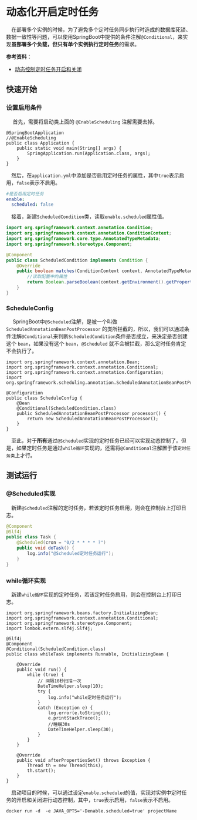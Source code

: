 # 动态化开启定时任务

​	　在部署多个实例的时候，为了避免多个定时任务同步执行时造成的数据库死锁、数据一致性等问题，可以使用SpringBoot中提供的条件注解`@Conditional`，来实现**虽部署多个负载，但只有单个实例执行定时任务**的需求。

**参考资料**：

- [动态控制定时任务开启和关闭](https://blog.csdn.net/weixin_28873283/article/details/112833287)



## 快速开始

### 设置启用条件

​	　首先，需要将启动类上面的 `@EnableScheduling` 注解需要去掉。

```java{2}
@SpringBootApplication
//@EnableScheduling
public class Application {
    public static void main(String[] args) {
        SpringApplication.run(Application.class, args);
    }
}
```

​	　然后，在`application.yml`中添加是否启用定时任务的属性，其中`true`表示启用，`false`表示不启用。

```yml
#是否启用定时任务
enable:
  scheduled: false
```

​	　接着，新建`ScheduledCondition`类，读取`enable.scheduled`属性值。

```java
import org.springframework.context.annotation.Condition;
import org.springframework.context.annotation.ConditionContext;
import org.springframework.core.type.AnnotatedTypeMetadata;
import org.springframework.stereotype.Component;

@Component
public class ScheduledCondition implements Condition {
    @Override
    public boolean matches(ConditionContext context, AnnotatedTypeMetadata metadata) {
        //读取配置中的属性
        return Boolean.parseBoolean(context.getEnvironment().getProperty("enable.scheduled"));
    }
}
```



### ScheduleConfig

​	　SpringBoot中`@Scheduled`注解，是被一个叫做 `ScheduledAnnotationBeanPostProcessor` 的类所拦截的，所以，我们可以通过条件注解`@Conditional`来判断`ScheduledCondition`条件是否成立，来决定是否创建这个 `bean`，如果没有这个 `bean`，`@Scheduled` 就不会被拦截，那么定时任务肯定不会执行了。

```java{8-12}
import org.springframework.context.annotation.Bean;
import org.springframework.context.annotation.Conditional;
import org.springframework.context.annotation.Configuration;
import org.springframework.scheduling.annotation.ScheduledAnnotationBeanPostProcessor;

@Configuration
public class ScheduleConfig {
    @Bean
    @Conditional(ScheduledCondition.class)
    public ScheduledAnnotationBeanPostProcessor processor() {
        return new ScheduledAnnotationBeanPostProcessor();
    }
}
```

​	　至此，对于**所有**通过`@Scheduled`实现的定时任务已经可以实现动态控制了。但是，如果定时任务是通过`while循环`实现的，还需将`@Conditional`注解置于该`定时任务类`上才行。



## 测试运行

### @Scheduled实现

​	　新建`@Scheduled`注解的定时任务，若该定时任务启用，则会在控制台上打印日志。

```java
@Component
@Slf4j
public class Task {
    @Scheduled(cron = "0/2 * * * * ?")
    public void doTask() {
        log.info("@Scheduled定时任务运行");
    }
}
```



### while循环实现

​	　新建`while循环`实现的定时任务，若该定时任务启用，则会在控制台上打印日志。

```java{8}
import org.springframework.beans.factory.InitializingBean;
import org.springframework.context.annotation.Conditional;
import org.springframework.stereotype.Component;
import lombok.extern.slf4j.Slf4j;

@Slf4j
@Component
@Conditional(ScheduledCondition.class)
public class whileTask implements Runnable, InitializingBean {
	
	@Override
	public void run() {
		while (true) {
			// 间隔10秒扫描一次
			DateTimeHelper.sleep(10);
			try {
				log.info("while定时任务运行");
			}
			catch (Exception e) {
				log.error(e.toString());
				e.printStackTrace();
				//睡眠30s
				DateTimeHelper.sleep(30);
			}
		}
	}

	@Override
	public void afterPropertiesSet() throws Exception {
		Thread th = new Thread(this);
		th.start();
	}
}
```

​	　启动项目的时候，可以通过设定`enable.scheduled`的值，实现对实例中定时任务的开启和关闭进行动态控制，其中，`true`表示启用，`false`表示不启用。

```shell
docker run -d  -e JAVA_OPTS='-Denable.scheduled=true' projectName
```

